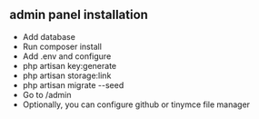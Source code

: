 ## admin panel installation

- Add database
- Run composer install
- Add .env and configure
- php artisan key:generate
- php artisan storage:link
- php artisan migrate --seed
- Go to /admin
- Optionally, you can configure github or tinymce file manager
